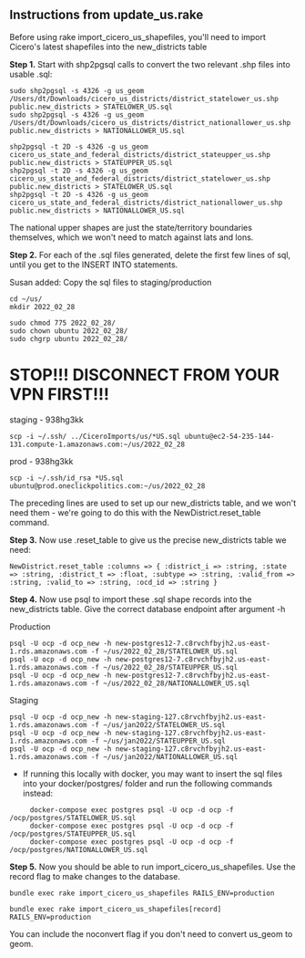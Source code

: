 ## Instructions from update_us.rake

Before using rake import_cicero_us_shapefiles, you'll need to import Cicero's latest shapefiles into the new_districts table

**Step 1.**  Start with shp2pgsql calls to convert the two relevant .shp files into usable .sql:
```
sudo shp2pgsql -s 4326 -g us_geom /Users/dt/Downloads/cicero_us_districts/district_statelower_us.shp public.new_districts > STATELOWER_US.sql
sudo shp2pgsql -s 4326 -g us_geom /Users/dt/Downloads/cicero_us_districts/district_nationallower_us.shp public.new_districts > NATIONALLOWER_US.sql

shp2pgsql -t 2D -s 4326 -g us_geom cicero_us_state_and_federal_districts/district_stateupper_us.shp public.new_districts > STATEUPPER_US.sql
shp2pgsql -t 2D -s 4326 -g us_geom cicero_us_state_and_federal_districts/district_statelower_us.shp public.new_districts > STATELOWER_US.sql
shp2pgsql -t 2D -s 4326 -g us_geom cicero_us_state_and_federal_districts/district_nationallower_us.shp public.new_districts > NATIONALLOWER_US.sql

```
The national upper shapes are just the state/territory boundaries themselves, which we won't need to match against lats and lons.

**Step 2.**  For each of the .sql files generated, delete the first few lines of sql, until you get to the INSERT INTO statements.

Susan added: Copy the sql files to staging/production

```
cd ~/us/
mkdir 2022_02_28

sudo chmod 775 2022_02_28/
sudo chown ubuntu 2022_02_28/
sudo chgrp ubuntu 2022_02_28/
```

# STOP!!!  DISCONNECT FROM YOUR VPN FIRST!!!
staging - 938hg3kk
```
scp -i ~/.ssh/ ../CiceroImports/us/*US.sql ubuntu@ec2-54-235-144-131.compute-1.amazonaws.com:~/us/2022_02_28
```
prod - 938hg3kk
```
scp -i ~/.ssh/id_rsa *US.sql ubuntu@prod.oneclickpolitics.com:~/us/2022_02_28
```

   The preceding lines are used to set up our new_districts table, and we won't need them - we're going to do this with the NewDistrict.reset_table command.

**Step 3.**  Now use .reset_table to give us the precise new_districts table we need:
```
NewDistrict.reset_table :columns => { :district_i => :string, :state => :string, :district_t => :float, :subtype => :string, :valid_from => :string, :valid_to => :string, :ocd_id => :string }
```

**Step 4.**  Now use psql to import these .sql shape records into the new_districts table.  Give the correct database endpoint after argument -h

Production
```
psql -U ocp -d ocp_new -h new-postgres12-7.c8rvchfbyjh2.us-east-1.rds.amazonaws.com -f ~/us/2022_02_28/STATELOWER_US.sql
psql -U ocp -d ocp_new -h new-postgres12-7.c8rvchfbyjh2.us-east-1.rds.amazonaws.com -f ~/us/2022_02_28/STATEUPPER_US.sql
psql -U ocp -d ocp_new -h new-postgres12-7.c8rvchfbyjh2.us-east-1.rds.amazonaws.com -f ~/us/2022_02_28/NATIONALLOWER_US.sql
```

Staging
```
psql -U ocp -d ocp_new -h new-staging-127.c8rvchfbyjh2.us-east-1.rds.amazonaws.com -f ~/us/jan2022/STATELOWER_US.sql
psql -U ocp -d ocp_new -h new-staging-127.c8rvchfbyjh2.us-east-1.rds.amazonaws.com -f ~/us/jan2022/STATEUPPER_US.sql
psql -U ocp -d ocp_new -h new-staging-127.c8rvchfbyjh2.us-east-1.rds.amazonaws.com -f ~/us/jan2022/NATIONALLOWER_US.sql
```

- If running this locally with docker, you may want to insert the sql files into your docker/postgres/ folder and run the following commands instead:
```
     docker-compose exec postgres psql -U ocp -d ocp -f /ocp/postgres/STATELOWER_US.sql
     docker-compose exec postgres psql -U ocp -d ocp -f /ocp/postgres/STATEUPPER_US.sql
     docker-compose exec postgres psql -U ocp -d ocp -f /ocp/postgres/NATIONALLOWER_US.sql
```

**Step 5.**  Now you should be able to run import_cicero_us_shapefiles.  Use the record flag to make changes to the database.
```
bundle exec rake import_cicero_us_shapefiles RAILS_ENV=production

bundle exec rake import_cicero_us_shapefiles[record] RAILS_ENV=production
```
You can include the noconvert flag if you don't need to convert us_geom to geom.
